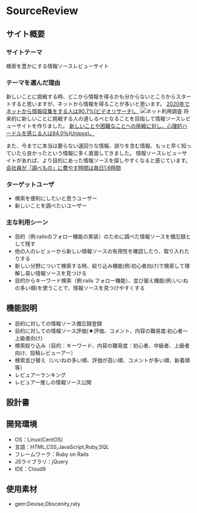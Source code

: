 # SourceReview

## サイト概要

### サイトテーマ
検索を豊かにする情報ソースレビューサイト

### テーマを選んだ理由
新しいことに挑戦する時、どこから情報を得るかも分からないところからスタートすると思いますが、ネットから情報を得ることが多いと思います。
[2020年でネットから情報収集をする人は90.7%(ビデオリサーチ)。](https://news.mynavi.jp/article/20210311-1796912/#:~:text=%E3%82%A4%E3%83%B3%E3%82%BF%E3%83%BC%E3%83%8D%E3%83%83%E3%83%88%E3%81%A7%E6%83%85%E5%A0%B1%E5%8F%8E%E9%9B%86%E3%82%92,90.7%25%E3%81%A8%E3%81%AA%E3%81%A3%E3%81%A6%E3%81%84%E3%82%8B%E3%80%82)
![ネット利用調査](https://user-images.githubusercontent.com/98869960/166462776-e644ba93-d0b6-454e-a2c8-7f47e7d02cdc.png)
将来的に新しいことに挑戦する人の道しるべとなることを目指して情報ソースレビューサイトを作りました。
[新しいことや困難なことへの挑戦に対し、心理的ハードルを感じる人は84.0％(Unipos)。](https://b2b-ch.infomart.co.jp/news/detail.page?IMNEWS1=1477405)

また、今までに本当は要らない遠回りな情報、誤りを含む情報、もっと早く知っていたら良かったという情報に多く直面してきました。
情報ソースレビューサイトがあれば、より目的にあった情報ソースを探しやすくなると感じています。
[会社員が「調べもの」に費やす時間は毎日1.6時間](https://it.impress.co.jp/articles/-/17720)

### ターゲットユーザ
- 検索を便利にしたいと思うユーザー
- 新しいことを調べたいユーザー

### 主な利用シーン
- 目的（例:railsのフォロー機能の実装）のために調べた情報ソースを備忘録として残す
- 他の人のレビューから新しい情報ソースの有用性を確認したり、取り入れたりする
- 新しい分野について検索する時、絞り込み機能(例:初心者向け)で検索して理解し易い情報ソースを見つける
- 目的からキーワード検索（例:rails フォロー機能）、並び替え機能(例:いいねの多い順)を使うことで、情報ソースを見つけやすくする

## 機能説明
- 目的に対しての情報ソース備忘録登録
- 目的に対しての情報ソース評価(★評価、コメント、内容の難易度:初心者～上級者向け)
- 検索絞り込み（目的：キーワード、内容の難易度：初心者、中級者、上級者向け、投稿レビューアー）
- 検索並び替え（いいねの多い順、評価が高い順、コメントが多い順、新着順等）
- レビュアーランキング
- レビュアー推しの情報ソース公開

## 設計書


## 開発環境
- OS：Linux(CentOS)
- 言語：HTML,CSS,JavaScript,Ruby,SQL
- フレームワーク：Ruby on Rails
- JSライブラリ：jQuery
- IDE：Cloud9

## 使用素材
- gem:Devise,Obscenity,raty